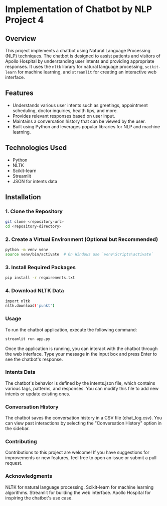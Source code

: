 # Implementation of Chatbot by NLP Project 4

## Overview
This project implements a chatbot using Natural Language Processing (NLP) techniques. The chatbot is designed to assist patients and visitors of Apollo Hospital by understanding user intents and providing appropriate responses. It uses the `nltk` library for natural language processing, `scikit-learn` for machine learning, and `streamlit` for creating an interactive web interface.

## Features
- Understands various user intents such as greetings, appointment scheduling, doctor inquiries, health tips, and more.
- Provides relevant responses based on user input.
- Maintains a conversation history that can be viewed by the user.
- Built using Python and leverages popular libraries for NLP and machine learning.

## Technologies Used
- Python
- NLTK
- Scikit-learn
- Streamlit
- JSON for intents data

## Installation

### 1. Clone the Repository
```bash
git clone <repository-url>
cd <repository-directory>
```

### 2. Create a Virtual Environment (Optional but Recommended)
```bash
python -m venv venv
source venv/bin/activate  # On Windows use `venv\Scripts\activate`
```

### 3. Install Required Packages
```bash
pip install -r requirements.txt
```

### 4. Download NLTK Data
```bash
import nltk
nltk.download('punkt')
```

### Usage
To run the chatbot application, execute the following command:
```bash
streamlit run app.py
```

Once the application is running, you can interact with the chatbot through the web interface. Type your message in the input box and press Enter to see the chatbot's response.

### Intents Data
The chatbot's behavior is defined by the intents.json file, which contains various tags, patterns, and responses. You can modify this file to add new intents or update existing ones.

### Conversation History
The chatbot saves the conversation history in a CSV file (chat_log.csv). You can view past interactions by selecting the "Conversation History" option in the sidebar.

### Contributing
Contributions to this project are welcome! If you have suggestions for improvements or new features, feel free to open an issue or submit a pull request.

### Acknowledgments
NLTK for natural language processing.
Scikit-learn for machine learning algorithms.
Streamlit for building the web interface.
Apollo Hospital for inspiring the chatbot's use case.








